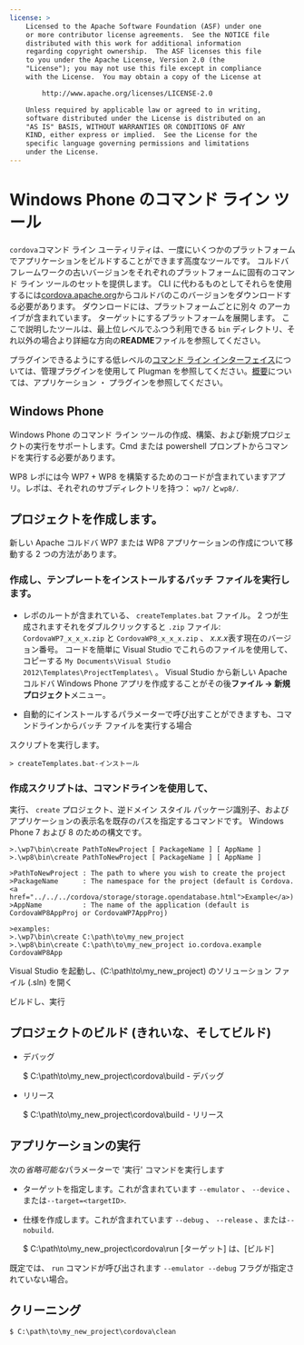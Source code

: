```yaml
---
license: >
    Licensed to the Apache Software Foundation (ASF) under one
    or more contributor license agreements.  See the NOTICE file
    distributed with this work for additional information
    regarding copyright ownership.  The ASF licenses this file
    to you under the Apache License, Version 2.0 (the
    "License"); you may not use this file except in compliance
    with the License.  You may obtain a copy of the License at

        http://www.apache.org/licenses/LICENSE-2.0

    Unless required by applicable law or agreed to in writing,
    software distributed under the License is distributed on an
    "AS IS" BASIS, WITHOUT WARRANTIES OR CONDITIONS OF ANY
    KIND, either express or implied.  See the License for the
    specific language governing permissions and limitations
    under the License.
---
```


# Windows Phone のコマンド ライン ツール

`cordova`コマンド ライン ユーティリティは、一度にいくつかのプラットフォームでアプリケーションをビルドすることができます高度なツールです。 コルドバ フレームワークの古いバージョンをそれぞれのプラットフォームに固有のコマンド ライン ツールのセットを提供します。 CLI に代わるものとしてそれらを使用するには[cordova.apache.org][1]からコルドバのこのバージョンをダウンロードする必要があります。 ダウンロードには、プラットフォームごとに別々 のアーカイブが含まれています。 ターゲットにするプラットフォームを展開します。 ここで説明したツールは、最上位レベルでふつう利用できる `bin` ディレクトリ、それ以外の場合より詳細な方向の**README**ファイルを参照してください。

 [1]: http://cordova.apache.org

プラグインできるようにする低レベルの<a href="../../cli/index.html">コマンド ライン インターフェイス</a>については、管理プラグインを使用して Plugman を参照してください。<a href="../../overview/index.html">概要</a>については、アプリケーション ・ プラグインを参照してください。

## Windows Phone

Windows Phone のコマンド ライン ツールの作成、構築、および新規プロジェクトの実行をサポートします。Cmd または powershell プロンプトからコマンドを実行する必要があります。

WP8 レポには今 WP7 + WP8 を構築するためのコードが含まれていますアプリ。レポは、それぞれのサブディレクトリを持つ： `wp7/` と`wp8/`.

## プロジェクトを作成します。

新しい Apache コルドバ WP7 または WP8 アプリケーションの作成について移動する 2 つの方法があります。

### 作成し、テンプレートをインストールするバッチ ファイルを実行します。

*   レポのルートが含まれている、 `createTemplates.bat` ファイル。 2 つが生成されますそれをダブルクリックすると `.zip` ファイル: `CordovaWP7_x_x_x.zip` と `CordovaWP8_x_x_x.zip` 、 *x.x.x*表す現在のバージョン番号。 コードを簡単に Visual Studio でこれらのファイルを使用して、コピーする `My Documents\Visual Studio
2012\Templates\ProjectTemplates\` 。 Visual Studio から新しい Apache コルドバ Windows Phone アプリを作成することがその後**ファイル → 新規プロジェクト**メニュー。

*   自動的にインストールするパラメーターで呼び出すことができますも、コマンドラインからバッチ ファイルを実行する場合

スクリプトを実行します。

    > createTemplates.bat-インストール
    

### 作成スクリプトは、コマンドラインを使用して、

実行、 `create` プロジェクト、逆ドメイン スタイル パッケージ識別子、およびアプリケーションの表示名を既存のパスを指定するコマンドです。 Windows Phone 7 および 8 のための構文です。

    >.\wp7\bin\create PathToNewProject [ PackageName ] [ AppName ]
    >.\wp8\bin\create PathToNewProject [ PackageName ] [ AppName ]
    
    >PathToNewProject : The path to where you wish to create the project
    >PackageName      : The namespace for the project (default is Cordova.<a href="../../../cordova/storage/storage.opendatabase.html">Example</a>)
    >AppName          : The name of the application (default is CordovaWP8AppProj or CordovaWP7AppProj)
    
    >examples:
    >.\wp7\bin\create C:\path\to\my_new_project
    >.\wp8\bin\create C:\path\to\my_new_project io.cordova.example CordovaWP8App
    

Visual Studio を起動し、(C:\path\to\my\_new\_project) のソリューション ファイル (.sln) を開く

ビルドし、実行

## プロジェクトのビルド (きれいな、そしてビルド)

*   デバッグ
    
    $ C:\path\to\my\_new\_project\cordova\build - デバッグ

*   リリース
    
    $ C:\path\to\my\_new\_project\cordova\build - リリース

## アプリケーションの実行

次の*省略可能な*パラメーターで '実行' コマンドを実行します

*   ターゲットを指定します。これが含まれています `--emulator` 、 `--device` 、または`--target=<targetID>`.

*   仕様を作成します。これが含まれています `--debug` 、 `--release` 、または`--nobuild`.
    
    $ C:\path\to\my\_new\_project\cordova\run [ターゲット] は、[ビルド]

既定では、 `run` コマンドが呼び出されます `--emulator --debug` フラグが指定されていない場合。

## クリーニング

    $ C:\path\to\my_new_project\cordova\clean